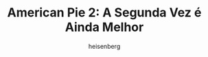 ---
layout: post
author: heisenberg
category: Séries
post_date: '2020-12-06T18:35:31.810Z'
post_modified: '2020-12-06T18:35:31.810Z'
title: 'American Pie 2: A Segunda Vez é Ainda Melhor'
description: >-
  Ao término do primeiro ano da faculdade, Jim (Jason Biggs), Oz (Chris Klein),
  Kevin (Thomas Ian Nicholas), Stifler (Seann William Scott) e Finch (Eddie Kaye
  Thomas) mais uma vez se reencontram. Mas agora Nadia (Shannon Elizabeth) está
  prestes a vir visitar Jim, que ainda não se sente preparado sexualmente para
  encontrá-la e receberá a ajuda dos amigos.
overview: >-
  Ao término do primeiro ano da faculdade, Jim (Jason Biggs), Oz (Chris Klein),
  Kevin (Thomas Ian Nicholas), Stifler (Seann William Scott) e Finch (Eddie Kaye
  Thomas) mais uma vez se reencontram. Mas agora Nadia (Shannon Elizabeth) está
  prestes a vir visitar Jim, que ainda não se sente preparado sexualmente para
  encontrá-la e receberá a ajuda dos amigos.
poster_path: /wa3vePBNEfAJtzXs8WFTyD7bliD.jpg
tmdb_id: 2770
imdb_id: tt0252866
runtime: 108
release_date: '2001-08-10'
genres:
  - Comédia
  - Romance
casts:
  - Jason Biggs
  - Thomas Ian Nicholas
  - Chris Klein
  - Seann William Scott
  - Eddie Kaye Thomas
  - Shannon Elizabeth
crews:
  - J.B. Rogers
trailer: zj--1vBtgRc
certification: 14
adult: 'false'
vote_average: 6.2
vote_count: 3480
qualitys:
  - 1080p
  - 720p
audios:
  - Dual Áudio
extensions:
  - mkv
  - mp4
---